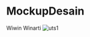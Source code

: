 # MockupDesain
Wiwin Winarti
![uts1](https://user-images.githubusercontent.com/37542158/81383485-4e89b600-913a-11ea-9d56-86894a36253f.jpg)

